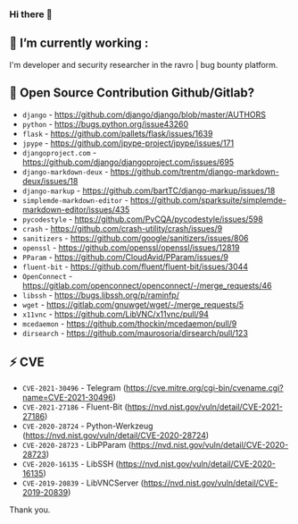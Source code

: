 ### Hi there 👋

<!--
**raminfp/raminfp** is a ✨ _special_ ✨ repository because its `README.md` (this file) appears on your GitHub profile.

Here are some ideas to get you started:

- 🔭 I’m currently working on ...
- 🌱 I’m currently learning ...
- 👯 I’m looking to collaborate on ...
- 🤔 I’m looking for help with ...
- 💬 Ask me about ...
- 📫 How to reach me: ...
- 😄 Pronouns: ...
- ⚡ Fun fact: ...
-->

## 🔭 I’m currently working :
I'm developer and security researcher in the ravro | bug bounty platform.

## 🌱 Open Source Contribution Github/Gitlab?
- `django` - https://github.com/django/django/blob/master/AUTHORS
- `python` - https://bugs.python.org/issue43260
- `flask` - https://github.com/pallets/flask/issues/1639
- `jpype` - https://github.com/jpype-project/jpype/issues/171
- `djangoproject.com` - https://github.com/django/djangoproject.com/issues/695
- `django-markdown-deux` - https://github.com/trentm/django-markdown-deux/issues/18
- `django-markup` - https://github.com/bartTC/django-markup/issues/18
- `simplemde-markdown-editor` - https://github.com/sparksuite/simplemde-markdown-editor/issues/435
- `pycodestyle` - https://github.com/PyCQA/pycodestyle/issues/598
- `crash` - https://github.com/crash-utility/crash/issues/9
- `sanitizers` - https://github.com/google/sanitizers/issues/806
- `openssl` - https://github.com/openssl/openssl/issues/12819
- `PParam` - https://github.com/CloudAvid/PParam/issues/9
- `fluent-bit` - https://github.com/fluent/fluent-bit/issues/3044
- `OpenConnect` - https://gitlab.com/openconnect/openconnect/-/merge_requests/46
- `libssh` - https://bugs.libssh.org/p/raminfp/
- `wget` - https://gitlab.com/gnuwget/wget/-/merge_requests/5
- `x11vnc` - https://github.com/LibVNC/x11vnc/pull/94
- `mcedaemon` - https://github.com/thockin/mcedaemon/pull/9
- `dirsearch` - https://github.com/maurosoria/dirsearch/pull/123

## ⚡ CVE
- `CVE-2021-30496` - Telegram (https://cve.mitre.org/cgi-bin/cvename.cgi?name=CVE-2021-30496)
- `CVE-2021-27186` - Fluent-Bit (https://nvd.nist.gov/vuln/detail/CVE-2021-27186)
- `CVE-2020-28724` - Python-Werkzeug (https://nvd.nist.gov/vuln/detail/CVE-2020-28724)
- `CVE-2020-28723` - LibPParam (https://nvd.nist.gov/vuln/detail/CVE-2020-28723)
- `CVE-2020-16135` - LibSSH (https://nvd.nist.gov/vuln/detail/CVE-2020-16135)
- `CVE-2019-20839` - LibVNCServer (https://nvd.nist.gov/vuln/detail/CVE-2019-20839)

Thank you.

